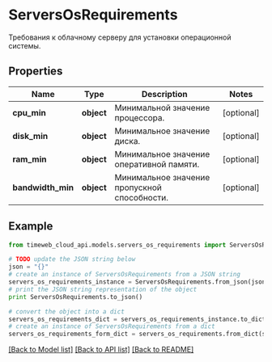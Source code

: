 # ServersOsRequirements

Требования к облачному серверу для установки операционной системы.

## Properties
Name | Type | Description | Notes
------------ | ------------- | ------------- | -------------
**cpu_min** | **object** | Минимальной значение процессора. | [optional] 
**disk_min** | **object** | Минимальное значение диска. | [optional] 
**ram_min** | **object** | Минимальное значение оперативной памяти. | [optional] 
**bandwidth_min** | **object** | Минимальное значение пропускной способности. | [optional] 

## Example

```python
from timeweb_cloud_api.models.servers_os_requirements import ServersOsRequirements

# TODO update the JSON string below
json = "{}"
# create an instance of ServersOsRequirements from a JSON string
servers_os_requirements_instance = ServersOsRequirements.from_json(json)
# print the JSON string representation of the object
print ServersOsRequirements.to_json()

# convert the object into a dict
servers_os_requirements_dict = servers_os_requirements_instance.to_dict()
# create an instance of ServersOsRequirements from a dict
servers_os_requirements_form_dict = servers_os_requirements.from_dict(servers_os_requirements_dict)
```
[[Back to Model list]](../README.md#documentation-for-models) [[Back to API list]](../README.md#documentation-for-api-endpoints) [[Back to README]](../README.md)


